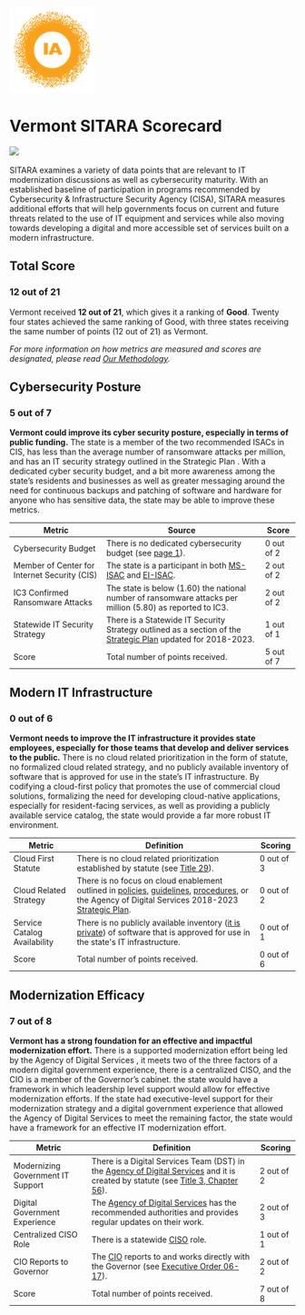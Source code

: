 ![image](https://github.com/internetassociation/SITARA/blob/main/Assets/IA_Mark.png)

# Vermont SITARA Scorecard

<img src="https://upload.wikimedia.org/wikipedia/commons/thumb/4/49/Flag_of_Vermont.svg/640px-Flag_of_Vermont.svg.png" width="100" />

SITARA examines a variety of data points that are relevant to IT modernization discussions as well as cybersecurity maturity. With an established baseline of participation in programs recommended by Cybersecurity & Infrastructure Security Agency (CISA), SITARA measures additional efforts that will help governments focus on current and future threats related to the use of IT equipment and services while also moving towards developing a digital and more accessible set of services built on a modern infrastructure.

## Total Score

### 12 out of 21

Vermont received **12 out of 21**, which gives it a ranking of **Good**. Twenty four states achieved the same ranking of Good, with three states receiving the same number of points (12 out of 21) as Vermont.

*For more information on how metrics are measured and scores are designated, please read [Our Methodology](https://github.com/internetassociation/SITARA/blob/main/Data/Individual-Data/Our-Methodology.md).*

## Cybersecurity Posture

### 5 out of 7

**Vermont could improve its cyber security posture, especially in terms of public funding.** The state is a member of the two recommended ISACs in CIS, has less than the average number of ransomware attacks per million, and has an IT security strategy outlined in the Strategic Plan . With a dedicated cyber security budget, and a bit more awareness among the state’s residents and businesses as well as greater messaging around the need for continuous backups and patching of software and hardware for anyone who has sensitive data, the state may be able to improve these metrics.

Metric | Source | Score
--- | --- | ---
Cybersecurity Budget | There is no dedicated cybersecurity budget (see [page 1](https://finance.vermont.gov/sites/finance/files/FY2021%20AFDETA.pdf)). | 0 out of 2
Member of Center for Internet Security (CIS) | The state is a participant in both [MS-ISAC](https://www.cisecurity.org/partners-state-government/) and [EI-ISAC](https://www.cisecurity.org/ei-isac/partners-ei-isac/). | 2 out of 2
IC3 Confirmed Ransomware Attacks | The state is below (1.60) the national number of ransomware attacks per million (5.80) as reported to IC3. | 2 out of 2
Statewide IT Security Strategy | There is a Statewide IT Security Strategy outlined as a section of the [Strategic Plan](https://strategicplan.vermont.gov/sites/strategicplan/files/documents/agency-plans/ADS_SP.pdf) updated for 2018-2023. | 1 out of 1
Score | Total number of points received. | 5 out of 7

## Modern IT Infrastructure

### 0 out of 6

**Vermont needs to improve the IT infrastructure it provides state employees, especially for those teams that develop and deliver services to the public.** There is no cloud related prioritization in the form of statute, no formalized cloud related strategy, and no publicly available inventory of software that is approved for use in the state’s IT infrastructure. By codifying a cloud-first policy that promotes the use of commercial cloud solutions, formalizing the need for developing cloud-native applications, especially for resident-facing services, as well as providing a publicly available service catalog, the state would provide a far more robust IT environment.

Metric | Definition | Scoring
--- | --- | ---
Cloud First Statute | There is no cloud related prioritization established by statute (see [Title 29](https://legislature.vermont.gov/statutes/title/29)). | 0 out of 3
Cloud Related Strategy | There is no focus on cloud enablement outlined in [policies](https://digitalservices.vermont.gov/working-us/policies), [guidelines](https://bgs.vermont.gov/sites/bgs/files/files/purchasing-contracting/Technology%20Handbook%20-%20FINAL%20-%2004-01-19.pdf), [procedures](https://aoa.vermont.gov/bulletins/3point5), or the Agency of Digital Services 2018-2023 [Strategic Plan](https://strategicplan.vermont.gov/sites/strategicplan/files/documents/agency-plans/ADS_SP.pdf). | 0 out of 2
Service Catalog Availability | There is no publicly available inventory ([it is private](https://digitalservices.vermont.gov/working-us/services)) of software that is approved for use in the state's IT infrastructure. | 0 out of 1
Score | Total number of points received. | 0 out of 6

## Modernization Efficacy

### 7 out of 8

**Vermont has a strong foundation for an effective and impactful modernization effort.** There is a supported modernization effort being led by the Agency of Digital Services , it meets two of the three factors of a modern digital government experience, there is a centralized CISO, and the CIO is a member of the Governor’s cabinet. the state would have a framework in which leadership level support would allow for effective modernization efforts. If the state had executive-level support for their modernization strategy and a digital government experience that allowed the Agency of Digital Services to meet the remaining factor, the state would have a framework for an effective IT modernization effort.

Metric | Definition | Scoring
--- | --- | ---
Modernizing Government IT Support | There is a Digital Services Team (DST) in the [Agency of Digital Services](https://digitalservices.vermont.gov/priorities) and it is created by statute (see [Title 3, Chapter 56](https://legislature.vermont.gov/statutes/chapter/03/056)). | 2 out of 2
Digital Government Experience | The [Agency of Digital Services](https://digitalservices.vermont.gov/priorities) has the recommended authorities and provides regular updates on their work. | 2 out of 3
Centralized CISO Role  | There is a statewide [CISO](https://digitalservices.vermont.gov/about-us/how-we-are-organized) role. | 1 out of 1
CIO Reports to Governor | The [CIO](https://digitalservices.vermont.gov/about-us) reports to and works directly with the Governor (see [Executive Order 06-17](https://governor.vermont.gov/content/creation-agency-digital-services-executive-order-06-17)). | 2 out of 2
Score | Total number of points received. | 7 out of 8